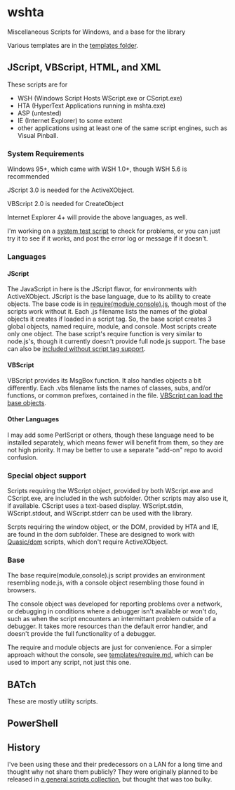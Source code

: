 # wshta
Miscellaneous Scripts for Windows, and a base for the library

Various templates are in the [templates folder](https://github.com/Quasic/wshta/tree/master/templates).

## JScript, VBScript, HTML, and XML

These scripts are for
* WSH (Windows Script Hosts WScript.exe or CScript.exe)
* HTA (HyperText Applications running in mshta.exe)
* ASP (untested)
* IE (Internet Explorer) to some extent
* other applications using at least one of the same script engines, such as Visual Pinball.

### System Requirements
Windows 95+, which came with WSH 1.0+, though WSH 5.6 is recommended

JScript 3.0 is needed for the ActiveXObject.

VBScript 2.0 is needed for CreateObject

Internet Explorer 4+ will provide the above languages, as well.

I'm working on a [system test script](https://github.com/Quasic/wshta/tools/testRequirements.wsf) to check for problems, or you can just try it to see if it works, and post the error log or message if it doesn't.

### Languages
#### JScript
The JavaScript in here is the JScript flavor, for environments with ActiveXObject. JScript is the base language, due to its ability to create objects. The base code is in [require(module,console).js](https://github.com/Quasic/wshta/require(module,console).js), though most of the scripts work without it. Each .js filename lists the names of the global objects it creates if loaded in a script tag. So, the base script creates 3 global objects, named require, module, and console. Most scripts create only one object. The base script's require function is very similar to node.js's, though it currently doesn't provide full node.js support. The base can also be [included without script tag support](https://github.com/Quasic/wshta/templates/require.md).
#### VBScript
VBScript provides its MsgBox function. It also handles objects a bit differently. Each .vbs filename lists the names of classes, subs, and/or functions, or common prefixes, contained in the file. [VBScript can load the base objects](https://github.com/Quasic/wshta/tree/master/templates/require(module,console,fso,js).vbs).

#### Other Languages
I may add some PerlScript or others, though these language need to be installed separately, which means fewer will benefit from them, so they are not high priority. It may be better to use a separate "add-on" repo to avoid confusion.

### Special object support
Scripts requiring the WScript object, provided by both WScript.exe and CScript.exe, are included in the wsh subfolder. Other scripts may also use it, if available. CScript uses a text-based display. WScript.stdin, WScript.stdout, and WScript.stderr can be used with the library.

Scrpts requiring the window object, or the DOM, provided by HTA and IE, are found in the dom subfolder. These are designed to work with [Quasic/dom](https://github.com/Quasic/dom) scripts, which don't require ActiveXObject.

### Base
The base require(module,console).js script provides an environment resembling node.js, with a console object resembling those found in browsers.

The console object was developed for reporting problems over a network, or debugging in conditions where a debugger isn't available or won't do, such as when the script encounters an intermittant problem outside of a debugger. It takes more resources than the default error handler, and doesn't provide the full functionality of a debugger.

The require and module objects are just for convenience. For a simpler approach without the console, see [templates/require.md](https://github.com/Quasic/wshta/tree/master/templates/require.md), which can be used to import any script, not just this one.


## BATch
These are mostly utility scripts.

## PowerShell


## History
I've been using these and their predecessors on a LAN for a long time and thought why not share them publicly?
They were originally planned to be released in [a general scripts collection](//github.com/Quasic/scripts), but thought that was too bulky.
